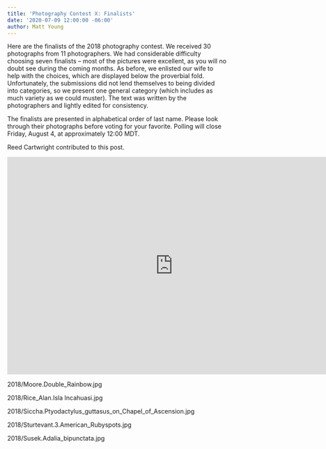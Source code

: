 ```yaml
---
title: 'Photography Contest X: Finalists'
date: '2020-07-09 12:00:00 -06:00'
author: Matt Young
---
```


Here are the finalists of the 2018 photography contest. We received 30 photographs from 11 photographers. We had considerable difficulty choosing seven finalists – most of the pictures were excellent, as you will no doubt see during the coming months. As before, we enlisted our wife to help with the choices, which are displayed below the proverbial fold. Unfortunately, the submissions did not lend themselves to being divided into categories, so we present one general category (which includes as much variety as we could muster). The text was written by the photographers and lightly edited for consistency.

The finalists are presented in alphabetical order of last name. Please look through their photographs before voting for your favorite. Polling will close Friday, August 4, at approximately 12:00 MDT.

Reed Cartwright contributed to this post.

<iframe src="https://docs.google.com/forms/d/e/1FAIpQLScgEETqFjBnVse02aTczO1-019FL7mkF_DhUzoKKIHZJN402Q/viewform?embedded=true" width="760" height="500" frameborder="0" marginheight="0" marginwidth="0">Loading...</iframe>

2018/Moore.Double_Rainbow.jpg

2018/Rice_Alan.Isla Incahuasi.jpg

2018/Siccha.Ptyodactylus_guttasus_on_Chapel_of_Ascension.jpg

2018/Sturtevant.3.American_Rubyspots.jpg

2018/Susek.Adalia_bipunctata.jpg
